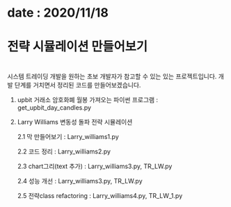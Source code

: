 # date : 2020/11/18
# 전략 시뮬레이션 만들어보기
#

시스템 트레이딩 개발을 원하는 초보 개발자가 참고할 수 있는 있는 프로젝트입니다.
개발 단계를 거치면서 정리된 코드를 만들어보겠습니다.

1. upbit 거래소 암호화폐 월봉 가져오는 파이썬 프로그램 : get_upbit_day_candles.py 

2. Larry Williams 변동성 돌파 전략 시뮬레이션 

   2.1 막 만들어보기 : Larry_williams1.py
   
   2.2 코드 정리 : Larry_williams2.py
   
   2.3 chart그리(text 추가) : Larry_williams3.py, TR_LW.py 

   2.4 성능 개선 : Larry_williams3.py, TR_LW.py 
   
   2.5 전략class refactoring : Larry_williams4.py, TR_LW_1.py 
   
   
